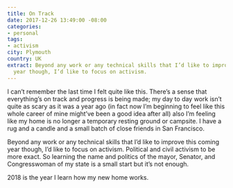 ```yaml
---
title: On Track
date: 2017-12-26 13:49:00 -08:00
categories:
- personal
tags:
- activism
city: Plymouth
country: UK
extract: Beyond any work or any technical skills that I’d like to improve this coming
  year though, I’d like to focus on activism.
---
```


I can’t remember the last time I felt quite like this. There’s a sense that everything’s on track and progress is being made; my day to day work isn’t quite as scary as it was a year ago (in fact now I’m beginning to feel like this whole career of mine might’ve been a good idea after all) also I’m feeling like my home is no longer a temporary resting ground or campsite. I have a rug and a candle and a small batch of close friends in San Francisco.

Beyond any work or any technical skills that I’d like to improve this coming year though, I’d like to focus on activism. Political and civil activism to be more exact. So learning the name and politics of the mayor, Senator, and Congresswoman of my state is a small start but it’s not enough. 

2018 is the year I learn how my new home works.